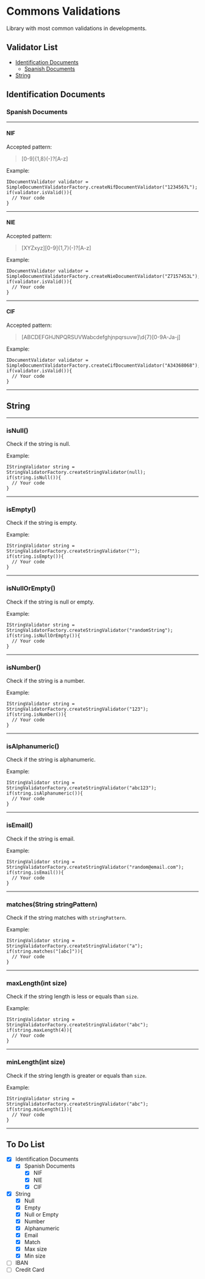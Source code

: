 # Commons Validations
Library with most common validations in developments.

## Validator List

- [Identification Documents](#identification-documents) 
    - [Spanish Documents](#spanish-documents)
- [String](#string)

## Identification Documents
### Spanish Documents
---
#### NIF
Accepted pattern:
> [0-9]{1,8}(-)?[A-z]

Example:
```
IDocumentValidator validator = SimpleDocumentValidatorFactory.createNifDocumentValidator("1234567L");
if(validator.isValid()){
  // Your code
}
```
---
#### NIE
Accepted pattern:
> [XYZxyz][0-9]{1,7}(-)?[A-z]

Example:
```
IDocumentValidator validator = SimpleDocumentValidatorFactory.createNieDocumentValidator("Z7157453L");
if(validator.isValid()){
  // Your code
}
```
---
#### CIF
Accepted pattern:
> [ABCDEFGHJNPQRSUVWabcdefghjnpqrsuvw]\\d{7}[0-9A-Ja-j]

Example:
```
IDocumentValidator validator = SimpleDocumentValidatorFactory.createCifDocumentValidator("A34368068");
if(validator.isValid()){
  // Your code
}
```
---


## String
---
###  isNull()
Check if the string is null.  
  
Example:
```
IStringValidator string = StringValidatorFactory.createStringValidator(null);
if(string.isNull()){
  // Your code
}
```
---
###  isEmpty()
Check if the string is empty.  
  
Example:
```
IStringValidator string = StringValidatorFactory.createStringValidator("");
if(string.isEmpty()){
  // Your code
}
```
---
###  isNullOrEmpty()
Check if the string is null or empty.  
  
Example:
```
IStringValidator string = StringValidatorFactory.createStringValidator("randomString");
if(string.isNullOrEmpty()){
  // Your code
}
```
---
###  isNumber()
Check if the string is a number.  
  
Example:
```
IStringValidator string = StringValidatorFactory.createStringValidator("123");
if(string.isNumber()){
  // Your code
}
```
---
###  isAlphanumeric()
Check if the string is alphanumeric.  
  
Example:
```
IStringValidator string = StringValidatorFactory.createStringValidator("abc123");
if(string.isAlphanumeric()){
  // Your code
}
```
---
###  isEmail()
Check if the string is email.  
  
Example:
```
IStringValidator string = StringValidatorFactory.createStringValidator("random@email.com");
if(string.isEmail()){
  // Your code
}
```
---
###  matches(String stringPattern)
Check if the string matches with `stringPattern`.  
  
Example:
```
IStringValidator string = StringValidatorFactory.createStringValidator("a");
if(string.matches("[abc]")){
  // Your code
}
```
---
###  maxLength(int size)
Check if the string length is less or equals than `size`.  
  
Example:
```
IStringValidator string = StringValidatorFactory.createStringValidator("abc");
if(string.maxLength(4)){
  // Your code
}
```
---
###  minLength(int size)
Check if the string length is greater or equals than `size`.  
  
Example:
```
IStringValidator string = StringValidatorFactory.createStringValidator("abc");
if(string.minLength(1)){
  // Your code
}
```
---

## To Do List
- [x] Identification Documents
  - [x] Spanish Documents
    - [x] NIF
    - [x] NIE
    - [x] CIF
- [x] String
  - [x] Null
  - [x] Empty
  - [x] Null or Empty
  - [x] Number
  - [x] Alphanumeric
  - [x] Email
  - [x] Match
  - [x] Max size
  - [x] Min size
- [ ] IBAN
- [ ] Credit Card
